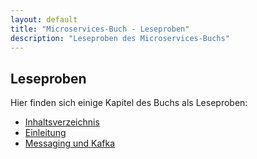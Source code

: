 ```yaml
---
layout: default
title: "Microservices-Buch - Leseproben"
description: "Leseproben des Microservices-Buchs"
---
```


Leseproben
---

Hier finden sich einige Kapitel des Buchs als Leseproben:

* [Inhaltsverzeichnis](leseproben/1_Inhaltsverzeichnis.pdf)
* [Einleitung](leseproben/2_Einleitung.pdf)
* [Messaging und Kafka](leseproben/3_Rezept_Messaging_und_Kafka.pdf)
